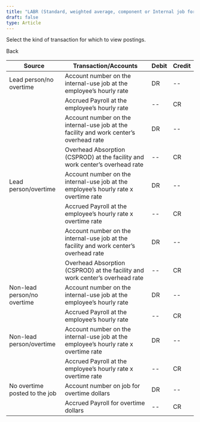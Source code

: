 ```yaml
---
title: "LABR (Standard, weighted average, component or Internal job for internal use)"
draft: false
type: Article
---
```


Select the kind of transaction for which to view postings. 

Back

| Source                        | Transaction/Accounts                                                                   | Debit | Credit |
|-------------------------------|----------------------------------------------------------------------------------------|-------|--------|
| Lead person/no overtime       | Account number on the internal-use job at the employee’s hourly rate                   | DR    | --     |
|                               | Accrued Payroll at the employee’s hourly rate                                          | --    | CR     |
|                               | Account number on the internal-use job at the facility and work center’s overhead rate | DR    | --     |
|                               | Overhead Absorption (CSPROD) at the facility and work center’s overhead rate           | --    | CR     |
| Lead person/overtime          | Account number on the internal-use job at the employee’s hourly rate x overtime rate   | DR    | --     |
|                               | Accrued Payroll at the employee’s hourly rate x overtime rate                          | --    | CR     |
|                               | Account number on the internal-use job at the facility and work center’s overhead rate | DR    | --     |
|                               | Overhead Absorption (CSPROD) at the facility and work center’s overhead rate           | --    | CR     |
| Non-lead person/no overtime   | Account number on the internal-use job at the employee’s hourly rate                   | DR    | --     |
|                               | Accrued Payroll at the employee’s hourly rate                                          | --    | CR     |
| Non-lead person/overtime      | Account number on the internal-use job at the employee’s hourly rate x overtime rate   | DR    | --     |
|                               | Accrued Payroll at the employee’s hourly rate x overtime rate                          | --    | CR     |
| No overtime posted to the job | Account number on job for overtime dollars                                             | DR    | --     |
|                               | Accrued Payroll for overtime dollars                                                   | --    | CR     |